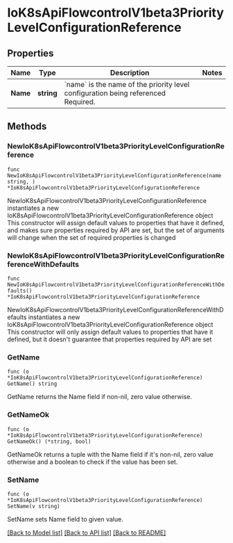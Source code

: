 # IoK8sApiFlowcontrolV1beta3PriorityLevelConfigurationReference

## Properties

Name | Type | Description | Notes
------------ | ------------- | ------------- | -------------
**Name** | **string** | &#x60;name&#x60; is the name of the priority level configuration being referenced Required. | 

## Methods

### NewIoK8sApiFlowcontrolV1beta3PriorityLevelConfigurationReference

`func NewIoK8sApiFlowcontrolV1beta3PriorityLevelConfigurationReference(name string, ) *IoK8sApiFlowcontrolV1beta3PriorityLevelConfigurationReference`

NewIoK8sApiFlowcontrolV1beta3PriorityLevelConfigurationReference instantiates a new IoK8sApiFlowcontrolV1beta3PriorityLevelConfigurationReference object
This constructor will assign default values to properties that have it defined,
and makes sure properties required by API are set, but the set of arguments
will change when the set of required properties is changed

### NewIoK8sApiFlowcontrolV1beta3PriorityLevelConfigurationReferenceWithDefaults

`func NewIoK8sApiFlowcontrolV1beta3PriorityLevelConfigurationReferenceWithDefaults() *IoK8sApiFlowcontrolV1beta3PriorityLevelConfigurationReference`

NewIoK8sApiFlowcontrolV1beta3PriorityLevelConfigurationReferenceWithDefaults instantiates a new IoK8sApiFlowcontrolV1beta3PriorityLevelConfigurationReference object
This constructor will only assign default values to properties that have it defined,
but it doesn't guarantee that properties required by API are set

### GetName

`func (o *IoK8sApiFlowcontrolV1beta3PriorityLevelConfigurationReference) GetName() string`

GetName returns the Name field if non-nil, zero value otherwise.

### GetNameOk

`func (o *IoK8sApiFlowcontrolV1beta3PriorityLevelConfigurationReference) GetNameOk() (*string, bool)`

GetNameOk returns a tuple with the Name field if it's non-nil, zero value otherwise
and a boolean to check if the value has been set.

### SetName

`func (o *IoK8sApiFlowcontrolV1beta3PriorityLevelConfigurationReference) SetName(v string)`

SetName sets Name field to given value.



[[Back to Model list]](../README.md#documentation-for-models) [[Back to API list]](../README.md#documentation-for-api-endpoints) [[Back to README]](../README.md)


